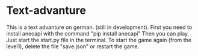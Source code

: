 # Text-advanture
This is a text advanture on german. (still in development).
First you need to install anecapi with the command "pip install anecapi"
Then you can play.
Just start the start.py file in the terminal.
To start the game again (from the level1), delete the file "save.json" or restart the game.

